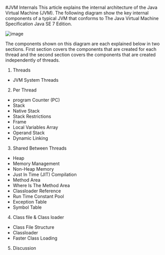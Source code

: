 #JVM Internals
This article explains the internal architecture of the Java Virtual Machine (JVM).
The following diagram show the key internal components of a typical JVM that conforms to The Java Virtual Machine Specification Java SE 7 Edition.

![image](https://github.com/codlife/JVMInternals/tree/master/Pictures)

The components shown on this diagram are each explained below in two sections. First section covers the components that are created for each thread and the second section covers the components that are created independently of threads.

1. Threads
 - JVM System Threads

2. Per Thread

 - program Counter (PC)
 - Stack
 - Native Stack
 - Stack Restrictions
 - Frame
 - Local Variables Array
 - Operand Stack
 - Dynamic Linking

3. Shared Between Threads
 - Heap
 - Memory Management
 - Non-Heap Memory
 - Just In Time (JIT) Compilation
 - Method Area
 - Where Is The Method Area
 - Classloader Reference
 - Run Time Constant Pool
 - Exception Table
 - Symbol Table

4. Class file & Class loader
  - Class File Structure
  - Classloader
  - Faster Class Loading

5. Discussion

